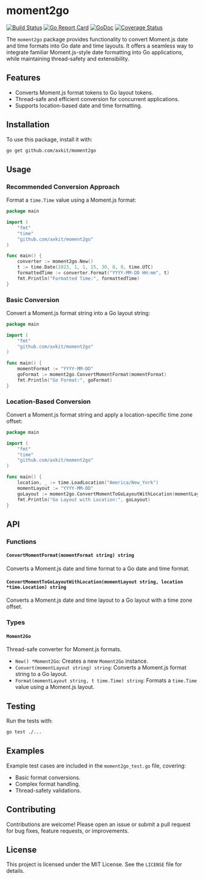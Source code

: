 # moment2go
[![Build Status](https://github.com/axkit/bitset/actions/workflows/go.yml/badge.svg)](https://github.com/axkit/moment2go/actions)
[![Go Report Card](https://goreportcard.com/badge/github.com/axkit/moment2go)](https://goreportcard.com/report/github.com/axkit/moment2go)
[![GoDoc](https://pkg.go.dev/badge/github.com/axkit/moment2go)](https://pkg.go.dev/github.com/axkit/moment2go)
[![Coverage Status](https://coveralls.io/repos/github/axkit/moment2go/badge.svg?branch=main)](https://coveralls.io/github/axkit/moment2go?branch=main)


The `moment2go` package provides functionality to convert Moment.js date and time formats into Go date and time layouts. It offers a seamless way to integrate familiar Moment.js-style date formatting into Go applications, while maintaining thread-safety and extensibility.

## Features

- Converts Moment.js format tokens to Go layout tokens.
- Thread-safe and efficient conversion for concurrent applications.
- Supports location-based date and time formatting.

## Installation

To use this package, install it with:

```bash
go get github.com/axkit/moment2go
```

## Usage

### Recommended Conversion Approach

Format a `time.Time` value using a Moment.js format:

```go
package main

import (
	"fmt"
	"time"
	"github.com/axkit/moment2go"
)

func main() {
	converter := moment2go.New()
	t := time.Date(2023, 1, 1, 15, 30, 0, 0, time.UTC)
	formattedTime := converter.Format("YYYY-MM-DD HH:mm", t)
	fmt.Println("Formatted Time:", formattedTime)
}
```

### Basic Conversion

Convert a Moment.js format string into a Go layout string:

```go
package main

import (
	"fmt"
	"github.com/axkit/moment2go"
)

func main() {
	momentFormat := "YYYY-MM-DD"
	goFormat := moment2go.ConvertMomentFormat(momentFormat)
	fmt.Println("Go Format:", goFormat)
}
```


### Location-Based Conversion

Convert a Moment.js format string and apply a location-specific time zone offset:

```go
package main

import (
	"fmt"
	"time"
	"github.com/axkit/moment2go"
)

func main() {
	location, _ := time.LoadLocation("America/New_York")
	momentLayout := "YYYY-MM-DD"
	goLayout := moment2go.ConvertMomentToGoLayoutWithLocation(momentLayout, location)
	fmt.Println("Go Layout with Location:", goLayout)
}
```

## API

### Functions

#### `ConvertMomentFormat(momentFormat string) string`
Converts a Moment.js date and time format to a Go date and time format.

#### `ConvertMomentToGoLayoutWithLocation(momentLayout string, location *time.Location) string`
Converts a Moment.js date and time layout to a Go layout with a time zone offset.

### Types

#### `Moment2Go`
Thread-safe converter for Moment.js formats.

- `New() *Moment2Go`: Creates a new `Moment2Go` instance.
- `Convert(momentLayout string) string`: Converts a Moment.js format string to a Go layout.
- `Format(momentLayout string, t time.Time) string`: Formats a `time.Time` value using a Moment.js layout.

## Testing

Run the tests with:

```bash
go test ./...
```

## Examples

Example test cases are included in the `moment2go_test.go` file, covering:

- Basic format conversions.
- Complex format handling.
- Thread-safety validations.

## Contributing

Contributions are welcome! Please open an issue or submit a pull request for bug fixes, feature requests, or improvements.

## License

This project is licensed under the MIT License. See the `LICENSE` file for details.

